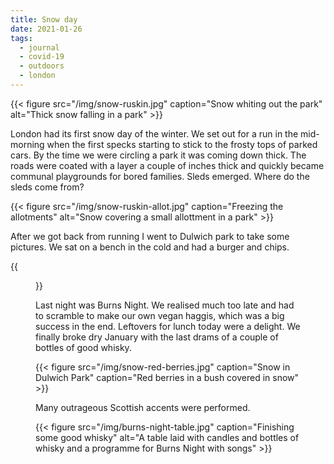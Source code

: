 ```yaml
---
title: Snow day
date: 2021-01-26
tags:
  - journal
  - covid-19
  - outdoors
  - london
---
```


{{< figure src="/img/snow-ruskin.jpg" caption="Snow whiting out the park" alt="Thick snow falling in a park" >}}

London had its first snow day of the winter. We set out for a run in the mid-morning when the first specks starting to stick to the frosty tops of parked cars. By the time we were circling a park it was coming down thick. The roads were coated with a layer a couple of inches thick and quickly became communal playgrounds for bored families. Sleds emerged. Where do the sleds come from?

{{< figure src="/img/snow-ruskin-allot.jpg" caption="Freezing the allotments" alt="Snow covering a small allottment in a park" >}}

After we got back from running I went to Dulwich park to take some pictures. We sat on a bench in the cold and had a burger and chips.

{{<figure src="/img/snow-pellatt.jpg" caption="Street playgrounds" alt="A residential road covered in snow and a family playing in the distance" >}}

Last night was Burns Night. We realised much too late and had to scramble to make our own vegan haggis, which was a big success in the end. Leftovers for lunch today were a delight. We finally broke dry January with the last drams of a couple of bottles of good whisky.

{{< figure src="/img/snow-red-berries.jpg" caption="Snow in Dulwich Park" caption="Red berries in a bush covered in snow" >}}

Many outrageous Scottish accents were performed.

{{< figure src="/img/burns-night-table.jpg" caption="Finishing some good whisky" alt="A table laid with candles and bottles of whisky and a programme for Burns Night with songs" >}}
